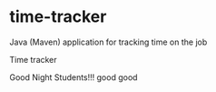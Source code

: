 # time-tracker
Java (Maven) application for tracking time on the job

Time tracker

Good Night Students!!!
good
good
